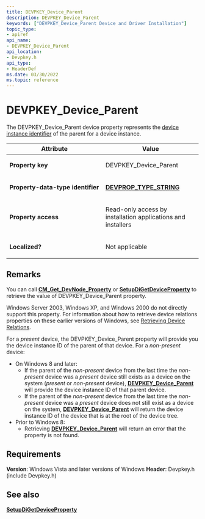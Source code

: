 ```yaml
---
title: DEVPKEY_Device_Parent
description: DEVPKEY_Device_Parent
keywords: ["DEVPKEY_Device_Parent Device and Driver Installation"]
topic_type:
- apiref
api_name:
- DEVPKEY_Device_Parent
api_location:
- Devpkey.h
api_type:
- HeaderDef
ms.date: 03/30/2022
ms.topic: reference
---
```


# DEVPKEY_Device_Parent

The DEVPKEY_Device_Parent device property represents the [device instance identifier](device-instance-ids.md) of the parent for a device instance.

<table>
<colgroup>
<col width="50%" />
<col width="50%" />
</colgroup>
<thead>
<tr>
<th>Attribute</th>
<th>Value</th>
</tr>
</thead>
<tbody>
<tr class="odd">
<td align="left"><p><strong>Property key</strong></p></td>
<td align="left"><p>DEVPKEY_Device_Parent</p></td>
</tr>
<tr class="even">
<td align="left"><p><strong>Property-data-type identifier</strong></p></td>
<td align="left"><p><a href="devprop-type-string.md" data-raw-source="[&lt;strong&gt;DEVPROP_TYPE_STRING&lt;/strong&gt;](devprop-type-string.md)"><strong>DEVPROP_TYPE_STRING</strong></a></p></td>
</tr>
<tr class="odd">
<td align="left"><p><strong>Property access</strong></p></td>
<td align="left"><p>Read-only access by installation applications and installers</p></td>
</tr>
<tr class="even">
<td align="left"><p><strong>Localized?</strong></p></td>
<td align="left"><p>Not applicable</p></td>
</tr>
</tbody>
</table>

## Remarks

You can call [**CM_Get_DevNode_Property**](/windows/win32/api/cfgmgr32/nf-cfgmgr32-cm_get_devnode_propertyw) or [**SetupDiGetDeviceProperty**](/windows/win32/api/setupapi/nf-setupapi-setupdigetdevicepropertyw) to retrieve the value of DEVPKEY_Device_Parent property.

Windows Server 2003, Windows XP, and Windows 2000 do not directly support this property. For information about how to retrieve device relations properties on these earlier versions of Windows, see [Retrieving Device Relations](./retrieving-device-relations.md).

For a *present* device, the DEVPKEY_Device_Parent property will provide you the device instance ID of the parent of that device.  For a *non-present* device:
-  On Windows 8 and later:
    -  If the parent of the *non-present* device from the last time the *non-present* device was a *present* device still exists as a device on the system (*present* or *non-present* device), [**DEVPKEY_Device_Parent**](devpkey-device-parent.md) will provide the device instance ID of that parent device.
    -  If the parent of the *non-present* device from the last time the *non-present* device was a *present* device does not still exist as a device on the system, [**DEVPKEY_Device_Parent**](devpkey-device-parent.md) will return the device instance ID of the device that is at the root of the device tree.
-  Prior to Windows 8:
    -  Retrieving [**DEVPKEY_Device_Parent**](devpkey-device-parent.md) will return an error that the property is not found.

## Requirements

**Version**: Windows Vista and later versions of Windows
**Header**: Devpkey.h (include Devpkey.h)


## See also

[**SetupDiGetDeviceProperty**](/windows/win32/api/setupapi/nf-setupapi-setupdigetdevicepropertyw)

 

